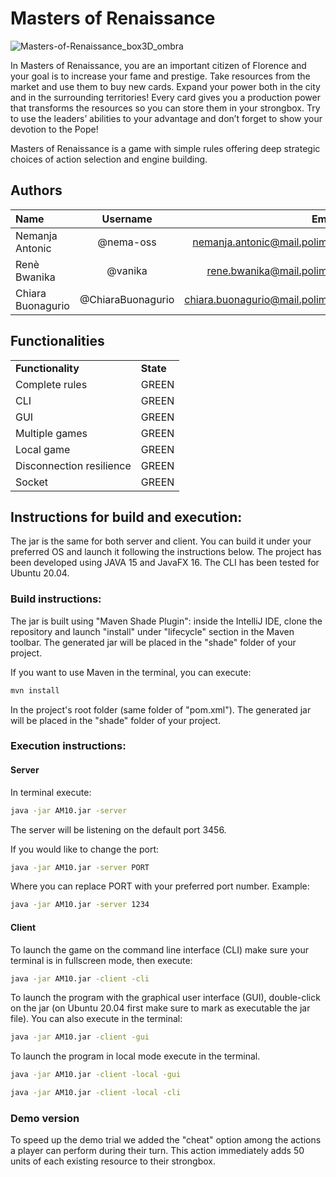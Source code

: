 # Masters of Renaissance
![Masters-of-Renaissance_box3D_ombra](https://user-images.githubusercontent.com/69718409/123828764-1c20b680-d902-11eb-893a-d897be8df36a.png)


In Masters of Renaissance, you are an important citizen of Florence and your goal is to increase your fame and prestige. Take resources from the market and use them to buy new cards. Expand your power both in the city and in the surrounding territories! Every card gives you a production power that transforms the resources so you can store them in your strongbox. Try to use the leaders’ abilities to your advantage and don’t forget to show your devotion to the Pope!

Masters of Renaissance is a game with simple rules offering deep strategic choices of action selection and engine building.

## Authors

| Name        | Username    | Email         |
| :---        |    :----:   |          ---: |
| Nemanja Antonic      | @nema-oss       | nemanja.antonic@mail.polimi.it   |
| Renè Bwanika   | @vanika        | rene.bwanika@mail.polimi.it      |
| Chiara Buonagurio   | @ChiaraBuonagurio        | chiara.buonagurio@mail.polimi.it      |

## Functionalities

|     |     |
| --- | --- |
| **Functionality** | **State** |
| Complete rules | GREEN |
| CLI | GREEN |
| GUI | GREEN |
| Multiple games | GREEN |
| Local game | GREEN |
| Disconnection resilience | GREEN |
| Socket | GREEN |


## Instructions for build and execution:
The jar is the same for both server and client. You can build it under your preferred OS and launch it following the instructions below. The project has been developed using JAVA 15 and JavaFX 16. 
The CLI has been tested for Ubuntu 20.04.

### Build instructions:
The jar is built using "Maven Shade Plugin": inside the IntelliJ IDE, clone the repository and launch "install" under "lifecycle" section in the Maven toolbar. The generated jar will be placed in the "shade" folder of your project.

If you want to use Maven in the terminal, you can execute:
```bash 
mvn install
```
In the project's root folder (same folder of "pom.xml"). The generated jar will be placed in the "shade" folder of your project.

### Execution instructions:
#### Server
In terminal execute:
```bash
java -jar AM10.jar -server 
```
The server will be listening on the default port 3456.

If you would like to change the port:
```bash
java -jar AM10.jar -server PORT
```
Where you can replace PORT with your preferred port number. Example:
```bash 
java -jar AM10.jar -server 1234
```

#### Client
To launch the game on the command line interface (CLI) make sure your terminal is in fullscreen mode, then execute:
```bash
java -jar AM10.jar -client -cli
```
To launch the program with the graphical user interface (GUI), double-click on the jar (on Ubuntu 20.04 first make sure to mark as executable the jar file). You can also execute in the terminal:
```bash
java -jar AM10.jar -client -gui
```

To launch the program in local mode execute in the terminal.

```bash
java -jar AM10.jar -client -local -gui
```
```bash
java -jar AM10.jar -client -local -cli
```

### Demo version

To speed up the demo trial we added the "cheat" option among the actions a player can perform during their turn. 
This action immediately adds 50 units of each existing resource to their strongbox.
